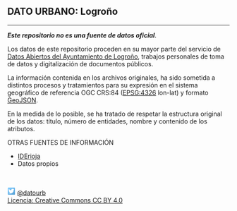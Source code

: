 ## DATO URBANO: Logroño
---

**_Este repositorio no es una fuente de datos oficial_**.

Los datos de este repositorio proceden en su mayor parte del servicio de [Datos Abiertos del Ayuntamiento de Logroño](http://www.xn--logroo-0wa.es/wps/portal/web/inicio/especiales/fiware/!ut/p/c4/04_SB8K8xLLM9MSSzPy8xBz9CP0os_hAc9NQf293QwMDFyB29PT2sDAyMzQ28DbTL8h2VAQA_QzA3Q!!/?WCM_GLOBAL_CONTEXT=/web_es/logrono/especiales/fiware), trabajos personales de toma de datos y digitalización de documentos públicos.

La información contenida en los archivos originales, ha sido sometida a distintos procesos y tratamientos para su expresión en el sistema geográfico de referencia OGC CRS:84 ([EPSG:4326](https://epsg.io/4326) lon-lat)  y formato [GeoJSON](http://geojson.org/).


En la medida de lo posible, se ha tratado de respetar la estructura original de los datos: título, número de entidades, nombre y contenido de los atributos.

OTRAS FUENTES DE INFORMACIÓN

* [IDErioja](www.iderioja.org)
* Datos propios

<br />

![](https://raw.githubusercontent.com/datourbano/simbologia/master/_/twitter_18.png "@datourb") [@datourb](http:twitter.com/datourb)  
[Licencia: Creative Commons CC BY 4.0](https://github.com/datourbano/logrono/blob/master/LICENCIA.ES.md)
